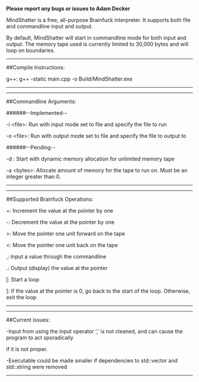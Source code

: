 **Please report any bugs or issues to Adam Decker**

MindShatter is a free, all-purpose Brainfuck interpreter.
It supports both file and commandline input and output.

By default, MindShatter will start in commandline mode for both input and output.
The memory tape used is currently limited to 30,000 bytes and will loop on boundaries.



-------------------------------------------------------------------------------------------------------------
##Compile Instructions:

g++:
    g++ -static main.cpp -o Build/MindShatter.exe
	
-------------------------------------------------------------------------------------------------------------


-------------------------------------------------------------------------------------------------------------
##Commandline Arguments:

######--Implemented--

-i <file\>: Run with input mode set to file and specify the file to run

-o <file\>: Run with output mode set to file and specify the file to output to

######--Pending--

-d : Start with dynamic memory allocation for unlimited memory tape

-a <bytes\>: Allocate <bytes> amount of memory for the tape to run on. Must be an integer greater than 0.

-------------------------------------------------------------------------------------------------------------


-------------------------------------------------------------------------------------------------------------
##Supported Brainfuck Operations:

+: Increment the value at the pointer by one

\-: Decrement the value at the pointer by one

\>: Move the pointer one unit forward on the tape

<: Move the pointer one unit back on the tape

,: Input a value through the commandline

.: Output (display) the value at the pointer

\[: Start a loop

\]: If the value at the pointer is 0, go back to the start of the loop. Otherwise, exit the loop

--------------------------------------------------------------------------------------------------------------


--------------------------------------------------------------------------------------------------------------
##Current issues:

-Input from using the input operator ',' is not cleaned, and can cause the program to act sporadically

 if it is not proper.
 
-Executable could be made smaller if dependencies to std::vector and std::string were removed

--------------------------------------------------------------------------------------------------------------